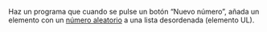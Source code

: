 Haz un programa que cuando se pulse un botón “Nuevo número”, añada un elemento con un [número aleatorio](https://www.w3schools.com/js/js_random.asp) a una lista desordenada (elemento UL).